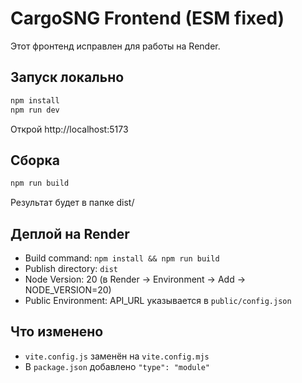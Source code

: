# CargoSNG Frontend (ESM fixed)

Этот фронтенд исправлен для работы на Render.

## Запуск локально

```bash
npm install
npm run dev
```

Открой http://localhost:5173

## Сборка

```bash
npm run build
```

Результат будет в папке dist/

## Деплой на Render

- Build command: `npm install && npm run build`
- Publish directory: `dist`
- Node Version: 20 (в Render → Environment → Add → NODE_VERSION=20)
- Public Environment: API_URL указывается в `public/config.json`

## Что изменено

- `vite.config.js` заменён на `vite.config.mjs`
- В `package.json` добавлено `"type": "module"`
